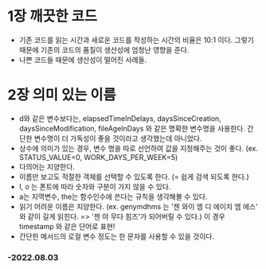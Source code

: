 # 1장 깨끗한 코드 
- 기존 코드를 읽는 시간과 새로운 코드를 작성하는 시간의 비율은 10:1 이다. 그렇기 때문에 기존의 코드의 품질이 생산성에 엄청난 영향을 준다.
- 나쁜 코드들 때문에 생산성이 떨어진 사례들. 

# 2장 의미 있는 이름
- d와 같은 변수보다는, elapsedTimeInDelays, daysSinceCreation, daysSinceModification, fileAgeInDays 와 같은 명확한 변수명을 사용한다. 간단한 변수명이 더 가독성이 좋을 것이라고 생각했는데 아니었다. 
- 상수에 의미가 있는 경우, 변수 명을 따로 선언하여 값을 지정해주는 것이 좋다. (ex. STATUS_VALUE=0, WORK_DAYS_PER_WEEK=5) 
- 다의어는 지양한다. 
- 이름만 보고도 적절한 객체를 선택할 수 있도록 한다. (= 쉽게 검색 되도록 한다.) 
- l, o 는 폰트에 따라 숫자와 구분이 가지 않을 수 있다. 
- a는 지역변수, the는 함수인수에 쓴다는 규칙을 생각해볼 수 있다.
- 읽기 어려운 이름은 지양한다. (ex. genymdhms 는 '젠 와이 엠 디 에이치 엠 에스' 와 같이 길게 읽힌다. => '젠 야 무다 힘즈'가 되어버릴 수 있다.) 이 경우 timestamp 와 같은 단어로 표현!
- 간단한 메서드의 로컬 변수 정도는 한 문자를 사용할 수 있을 것이다. 

### -2022.08.03
 
